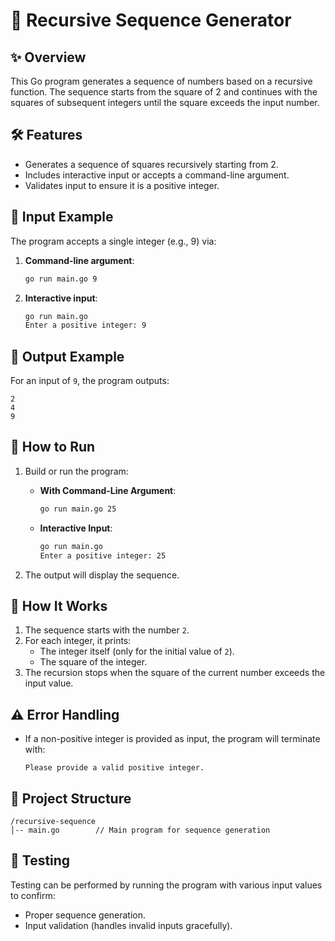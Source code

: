 # 🔢 Recursive Sequence Generator

## ✨ Overview

This Go program generates a sequence of numbers based on a recursive function. The sequence starts from the square of 2 and continues with the squares of subsequent integers until the square exceeds the input number.

## 🛠️ Features

- Generates a sequence of squares recursively starting from 2.
- Includes interactive input or accepts a command-line argument.
- Validates input to ensure it is a positive integer.

## 🧩 Input Example

The program accepts a single integer (e.g., 9) via:

1. **Command-line argument**:
   ```bash
   go run main.go 9
   ```
2. **Interactive input**:
   ```bash
   go run main.go
   Enter a positive integer: 9
   ```

## 🎉 Output Example

For an input of `9`, the program outputs:

```
2
4
9
```

## 🚀 How to Run

1. Build or run the program:

   - **With Command-Line Argument**:
     ```bash
     go run main.go 25
     ```
   - **Interactive Input**:
     ```bash
     go run main.go
     Enter a positive integer: 25
     ```

2. The output will display the sequence.

## 🧪 How It Works

1. The sequence starts with the number `2`.
2. For each integer, it prints:
   - The integer itself (only for the initial value of `2`).
   - The square of the integer.
3. The recursion stops when the square of the current number exceeds the input value.

## ⚠️ Error Handling

- If a non-positive integer is provided as input, the program will terminate with:
  ```
  Please provide a valid positive integer.
  ```

## 📂 Project Structure

```
/recursive-sequence
│-- main.go        // Main program for sequence generation
```

## 🧪 Testing

Testing can be performed by running the program with various input values to confirm:

- Proper sequence generation.
- Input validation (handles invalid inputs gracefully).
